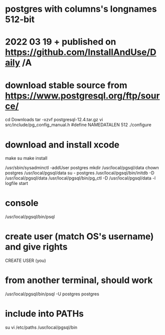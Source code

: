 #
# postgres with columns's longnames 512-bit
#
# 2022 03 19  + published on https://github.com/InstallAndUse/Daily /A



# download stable source from https://www.postgresql.org/ftp/source/
cd Downloads
tar -xzvf postgresql-12.4.tar.gz
vi src/include/pg_config_manual.h
    #define NAMEDATALEN 512
./configure
# download and install xcode
make
su
make install

/usr/sbin/sysadminctl -addUser postgres
mkdir /usr/local/pgsql/data
chown postgres /usr/local/pgsql/data
su - postgres
/usr/local/pgsql/bin/initdb -D /usr/local/pgsql/data
/usr/local/pgsql/bin/pg_ctl -D /usr/local/pgsql/data -l logfile start

# console
/usr/local/pgsql/bin/psql

# create user (match OS's username) and give rights
CREATE USER (you)

# from another terminal, should work
/usr/local/pgsql/bin/psql -U postgres postgres

# include into PATHs
su
vi /etc/paths
    /usr/local/pgsql/bin
